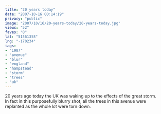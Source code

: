 ```yaml
---
title: "20 years today"
date: "2007-10-16 00:14:19"
privacy: "public"
image: "2007/10/16/20-years-today/20-years-today.jpg"
views: "52"
faves: "0"
lat: "51561358"
lng: "-170234"
tags:
- "1987"
- "avenue"
- "blur"
- "england"
- "hampstead"
- "storm"
- "trees"
- "uk"
---
```

20 years ago today the UK was waking up to the effects of the great storm. In fact in this purposefully blurry shot, all the trees in this avenue were replanted as the whole lot were torn down.
